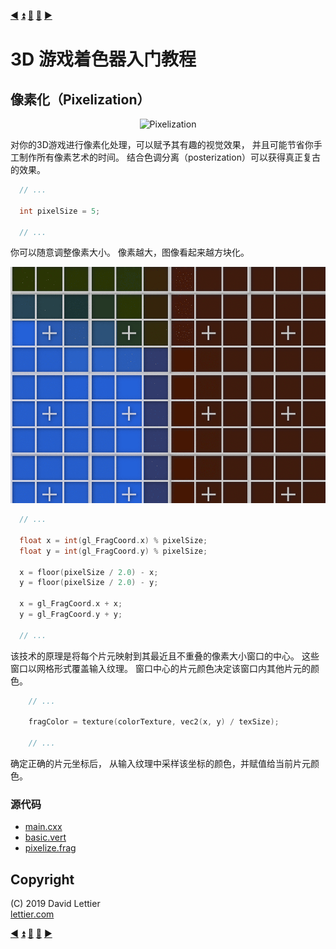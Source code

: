 [:arrow_backward:](posterization.md)
[:arrow_double_up:](../README.md)
[:arrow_up_small:](#)
[:arrow_down_small:](#copyright)
[:arrow_forward:](sharpen.md)

# 3D 游戏着色器入门教程

## 像素化（Pixelization）

<p align="center">
<img src="../resources/images/IbnyYZN.gif" alt="Pixelization" title="Pixelization">
</p>

对你的3D游戏进行像素化处理，可以赋予其有趣的视觉效果，
并且可能节省你手工制作所有像素艺术的时间。
结合色调分离（posterization）可以获得真正复古的效果。

```c
  // ...

  int pixelSize = 5;

  // ...
```

你可以随意调整像素大小。
像素越大，图像看起来越方块化。

<p align="center">
<img src="../resources/images/WF5MmM0.gif" alt="Pixelization Process" title="Pixelization Process">
</p>

```c
  // ...

  float x = int(gl_FragCoord.x) % pixelSize;
  float y = int(gl_FragCoord.y) % pixelSize;

  x = floor(pixelSize / 2.0) - x;
  y = floor(pixelSize / 2.0) - y;

  x = gl_FragCoord.x + x;
  y = gl_FragCoord.y + y;

  // ...
```

该技术的原理是将每个片元映射到其最近且不重叠的像素大小窗口的中心。
这些窗口以网格形式覆盖输入纹理。
窗口中心的片元颜色决定该窗口内其他片元的颜色。

```c
    // ...

    fragColor = texture(colorTexture, vec2(x, y) / texSize);

    // ...
```

确定正确的片元坐标后，
从输入纹理中采样该坐标的颜色，并赋值给当前片元颜色。

### 源代码

- [main.cxx](../demonstration/src/main.cxx)
- [basic.vert](../demonstration/shaders/vertex/basic.vert)
- [pixelize.frag](../demonstration/shaders/fragment/pixelize.frag)

## Copyright

(C) 2019 David Lettier
<br>
[lettier.com](https://www.lettier.com)

[:arrow_backward:](posterization.md)
[:arrow_double_up:](../README.md)
[:arrow_up_small:](#)
[:arrow_down_small:](#copyright)
[:arrow_forward:](sharpen.md)
